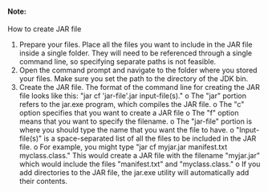
#### Note:

How to create JAR file

1) Prepare your files. Place all the files you want to include in the JAR file inside a single folder. They will need to be referenced through a single command line, so specifying separate paths is not feasible.
2) Open the command prompt and navigate to the folder where you stored your files. Make sure you set the path to the directory of the JDK bin.
3) Create the JAR file. The format of the command line for creating the JAR file looks like this: "jar cf 'jar-file'.jar input-file(s)." 
  o	The "jar" portion refers to the jar.exe program, which compiles the JAR file.
  o	The "c" option specifies that you want to create a JAR file
  o	The "f" option means that you want to specify the filename.
  o	The "jar-file" portion is where you should type the name that you want the file to have.
  o	"Input-file(s)" is a space-separated list of all the files to be included in the JAR file.
  o	For example, you might type "jar cf myjar.jar manifest.txt myclass.class." This would create a JAR file with the filename       "myjar.jar" which would include the files "manifest.txt" and "myclass.class."
  o	If you add directories to the JAR file, the jar.exe utility will automatically add their contents.
